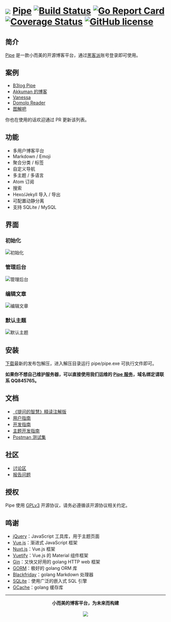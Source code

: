 # <img src="https://user-images.githubusercontent.com/873584/33324159-c3ea5050-d489-11e7-9f4b-75ee806a7538.png"> [Pipe](https://github.com/b3log/pipe) [![Build Status](https://img.shields.io/travis/b3log/pipe.svg?style=flat)](https://travis-ci.org/b3log/pipe) [![Go Report Card](https://goreportcard.com/badge/github.com/b3log/pipe)](https://goreportcard.com/report/github.com/b3log/pipe) [![Coverage Status](https://coveralls.io/repos/github/b3log/pipe/badge.svg?branch=master)](https://coveralls.io/github/b3log/pipe?branch=master) [![GitHub license](https://img.shields.io/github/license/b3log/pipe.svg)](https://github.com/b3log/pipe/blob/master/LICENSE)

## 简介

[Pipe](https://github.com/b3log/pipe) 是一款小而美的开源博客平台，通过[黑客派](https://hacpai.com)账号登录即可使用。

## 案例

* [B3log Pipe](http://pipe.b3log.org)
* [Akkuman 的博客](http://o0o.pub)
* [Vanessa](http://vanessa.b3log.org)
* [Domolo Reader](http://www.domolo.com)
* [图解吧](http://tujie8.net)

你也在使用的话欢迎通过 PR 更新该列表。

## 功能

* 多用户博客平台
* Markdown / Emoji
* 聚合分类 / 标签
* 自定义导航
* 多主题 / 多语言
* Atom 订阅
* 搜索
* Hexo/Jekyll 导入 / 导出
* 可配置动静分离
* 支持 SQLite / MySQL

## 界面

### 初始化

![初始化](https://user-images.githubusercontent.com/873584/34195698-e860c0c4-e599-11e7-9d4f-32307712324d.jpg)

### 管理后台

![管理后台](https://user-images.githubusercontent.com/873584/34195907-b390adf4-e59a-11e7-8ef7-97f8393c770d.jpg)

### 编辑文章

![编辑文章](https://user-images.githubusercontent.com/873584/34195873-975c07dc-e59a-11e7-83ca-c07272c5933c.jpg)

### 默认主题

![默认主题](https://user-images.githubusercontent.com/873584/34195948-d2b0106c-e59a-11e7-922d-b85e7a172eef.jpg)

## 安装

[下载](https://pan.baidu.com/s/1jHPtHLO)最新的发布包解压，进入解压目录运行 pipe/pipe.exe 可执行文件即可。

**如果你不想自己维护服务器，可以直接使用我们运维的 [Pipe 服务](http://pipe.b3log.org)，域名绑定请联系 QQ845765。**

## 文档

* [《提问的智慧》精读注解版](https://hacpai.com/article/1536377163156)
* [用户指南](https://hacpai.com/article/1513761942333)
* [开发指南](https://hacpai.com/article/1533965022328)
* [主题开发指南](https://hacpai.com/article/1512550354920)
* [Postman 测试集](https://www.getpostman.com/collections/900ddef64ad0e60479a6)

## 社区

* [讨论区](https://hacpai.com/tag/Pipe)
* [报告问题](https://github.com/b3log/pipe/issues/new)

## 授权

Pipe 使用 [GPLv3](https://www.gnu.org/licenses/gpl-3.0.txt) 开源协议，请务必遵循该开源协议相关约定。

## 鸣谢

* [jQuery](https://github.com/jquery/jquery)：JavaScript 工具库，用于主题页面
* [Vue.js](https://github.com/vuejs/vue)：渐进式 JavaScript 框架
* [Nuxt.js](https://github.com/nuxt/nuxt.js)：Vue.js 框架
* [Vuetify](https://github.com/vanessa219/vuetify)：Vue.js 的 Material 组件框架
* [Gin](https://github.com/gin-gonic/gin)：又快又好用的 golang HTTP web 框架
* [GORM](https://github.com/jinzhu/gorm)：极好的 golang ORM 库
* [Blackfriday](github.com/russross/blackfriday)：golang Markdown 处理器
* [SQLite](https://www.sqlite.org)：使用广泛的嵌入式 SQL 引擎
* [GCache](https://github.com/bluele/gcache)：golang 缓存库

----

<p align = "center">
<strong>小而美的博客平台，为未来而构建</strong>
<br><br>
<img src="https://user-images.githubusercontent.com/873584/33324033-441773da-d489-11e7-8d39-78abbeb563f0.png">
</p>
